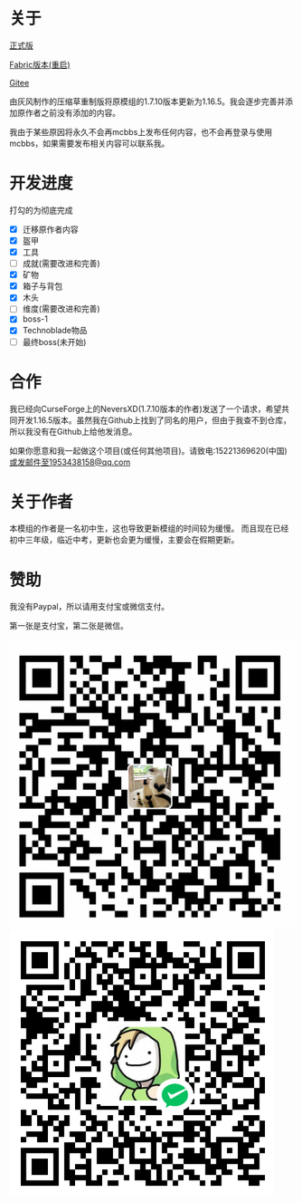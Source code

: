 # 关于

[正式版](https://github.com/Adenx0/Compressed_Grass_Reborn/releases)

[Fabric版本(重启)](https://github.com/Adenx0/CompressedGrassReborn-Fabric)

[Gitee](https://gitee.com/adenx/compressed-grass-reborn)

由灰风制作的压缩草重制版将原模组的1.7.10版本更新为1.16.5。我会逐步完善并添加原作者之前没有添加的内容。

我由于某些原因将永久不会再mcbbs上发布任何内容，也不会再登录与使用mcbbs，如果需要发布相关内容可以联系我。

# 开发进度

打勾的为彻底完成

* [X] 迁移原作者内容
* [X] 盔甲
* [X] 工具
* [ ] 成就(需要改进和完善)
* [X] 矿物
* [X] 箱子与背包
* [X] 木头
* [ ] 维度(需要改进和完善)
* [X] boss-1
* [X] Technoblade物品
* [ ] 最终boss(未开始)

# 合作

我已经向CurseForge上的NeversXD(1.7.10版本的作者)发送了一个请求，希望共同开发1.16.5版本。虽然我在Github上找到了同名的用户，但由于我查不到仓库，所以我没有在Github上给他发消息。

如果你愿意和我一起做这个项目(或任何其他项目)。请致电:15221369620(中国)或发邮件至1953438158@qq.com

# 关于作者

本模组的作者是一名初中生，这也导致更新模组的时间较为缓慢。
而且现在已经初中三年级，临近中考，更新也会更为缓慢，主要会在假期更新。

# 赞助

我没有Paypal，所以请用支付宝或微信支付。

第一张是支付宝，第二张是微信。

![1658632943015](image/README/1658632943015.png "支付宝")![1658632951516](image/README/1658632951516.png "微信")
